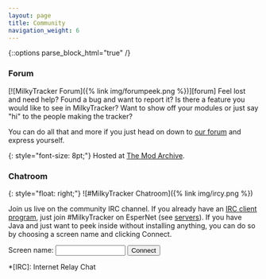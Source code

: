 ```yaml
---
layout: page
title: Community
navigation_weight: 6
---
```

{::options parse_block_html="true" /}

### Forum
<div class="section">
[![MilkyTracker Forum]({% link img/forumpeek.png %})][forum]
Feel lost and need help?  
Found a bug and want to report it?  
Is there a feature you would like to see in MilkyTracker?  
Want to show off your modules or just say "hi" to the people making the tracker?

You can do all that and more if you just head on down to <a href="http://modarchive.org/forums/index.php?board=30.0">our forum</a> and express yourself.

{: style="font-size: 8pt;"}
Hosted at [The Mod Archive][mod-archive].
</div>

### Chatroom
<div class="section">
{: style="float: right;"}
![#MilkyTracker Chatroom]({% link img/ircy.png %})

Join us live on the community IRC channel. If you already have an [IRC client program][irc-clients], just join #MilkyTracker on EsperNet (see [servers][espernet-servers]). If you have Java and just want to peek inside without installing anything, you can do so by choosing a screen name and clicking Connect.
<form id="login" action="{% link irc.html %}" onsubmit="javascript:return validateLogin();">
Screen name:
<input type="text" id="nick" name="nick" maxlength="30" style="width: 20ex;" />
<input id="connect" type="submit" value="Connect" />
</form>
</div>

<!-- 
We don't need this, do we?
### E-mail
<div class="section">
You can also contact the MilkyTracker team by email at <span class="email">ten.rekcartyklim@troppus</span>. If the address looks weird, maybe you should look at it from <cite>reverse</cite> angle.
</div>
-->

<script type="text/javascript">
    //<![CDATA[
        setTimeout("document.getElementById('nick').focus();", 0);
    //]]>
</script>

*[IRC]: Internet Relay Chat

[forum]: http://modarchive.org/forums/index.php?board=30.0
[mod-archive]: http://modarchive.org
[irc-clients]: http://en.wikipedia.org/wiki/Comparison_of_Internet_Relay_Chat_clients
[espernet-servers]: http://www.esper.net/servers.php